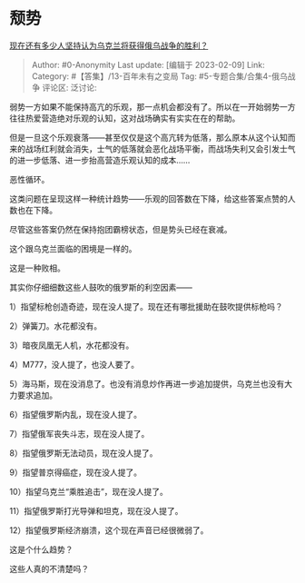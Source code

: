 # 颓势
[现在还有多少人坚持认为乌克兰将获得俄乌战争的胜利？](https://www.zhihu.com/question/582134512/answer/2882419598)

> Author: #0-Anonymity
> Last update: [编辑于 2023-02-09]
> Link:
> Category: #【答集】/13-百年未有之变局
> Tag: #5-专题合集/合集4-俄乌战争
> 评论区:
> 泛讨论:

弱势一方如果不能保持高亢的乐观，那一点机会都没有了。所以在一开始弱势一方往往热爱营造绝对乐观的认知，这对战场确实有实实在在的帮助。

但是一旦这个乐观衰落——甚至仅仅是这个高亢转为低落，那么原本从这个认知而来的战场红利就会消失，士气的低落就会恶化战场平衡，而战场失利又会引发士气的进一步低落、进一步抬高营造乐观认知的成本……

恶性循环。

这类问题在呈现这样一种统计趋势——乐观的回答数在下降，给这些答案点赞的人数也在下降。

尽管这些答案仍然在保持抱团霸榜状态，但是势头已经在衰减。

这个跟乌克兰面临的困境是一样的。

这是一种败相。

其实你仔细细数这些人鼓吹的俄罗斯的利空因素——

1）指望标枪创造奇迹，现在没人提了。现在还有哪批援助在鼓吹提供标枪吗？

2）弹簧刀。水花都没有。

3）暗夜凤凰无人机，水花都没有。

4）M777，没人提了，也没人要了。

5）海马斯，现在没消息了。也没有消息炒作再进一步追加提供，乌克兰也没有大力要求追加。

6）指望俄罗斯内乱，现在没人提了。

7）指望俄军丧失斗志，现在没人提了。

8）指望俄罗斯无法动员，现在没人提了。

9）指望普京得癌症，现在没人提了。

10）指望乌克兰“乘胜追击”，现在没人提了。

11）指望俄罗斯打光导弹和坦克，现在没人提了。

12）指望俄罗斯经济崩溃，这个现在声音已经很微弱了。

这是个什么趋势？

这些人真的不清楚吗？
